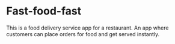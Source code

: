 # Fast-food-fast
This is a food delivery service app for a restaurant. An app where customers can place orders for food and get served instantly.